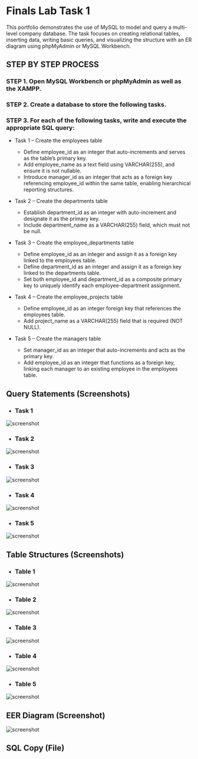 # Finals Lab Task 1
This portfolio demonstrates the use of MySQL to model and query a multi-level company database. The task focuses on creating relational tables, inserting data, writing basic queries, and visualizing the structure with an ER diagram using phpMyAdmin or MySQL Workbench.

## STEP BY STEP PROCESS
### STEP 1. Open MySQL Workbench or phpMyAdmin as well as the XAMPP.

### STEP 2. Create a database to store the following tasks.

### STEP 3. For each of the following tasks, write and execute the appropriate SQL query:
- Task 1 – Create the employees table
  - Define employee_id as an integer that auto-increments and serves as the table’s primary key.
  - Add employee_name as a text field using VARCHAR(255), and ensure it is not nullable.
  - Introduce manager_id as an integer that acts as a foreign key referencing employee_id within the same table, enabling hierarchical reporting structures.

- Task 2 – Create the departments table
  - Establish department_id as an integer with auto-increment and designate it as the primary key.
  - Include department_name as a VARCHAR(255) field, which must not be null.

- Task 3 – Create the employee_departments table
  - Define employee_id as an integer and assign it as a foreign key linked to the employees table.
  - Define department_id as an integer and assign it as a foreign key linked to the departments table.
  - Set both employee_id and department_id as a composite primary key to uniquely identify each employee-department assignment.

- Task 4 – Create the employee_projects table
  - Define employee_id as an integer foreign key that references the employees table.
  - Add project_name as a VARCHAR(255) field that is required (NOT NULL).

- Task 5 – Create the managers table
  - Set manager_id as an integer that auto-increments and acts as the primary key.
  - Add employee_id as an integer that functions as a foreign key, linking each manager to an existing employee in the employees table.

## Query Statements (Screenshots)
- ### Task 1
![screenshot](images/Turla%20(PT).png)
- ### Task 2
![screenshot](images/Turla%20(SF).png)
- ### Task 3
![screenshot](images/Turla%20(PT).png)
- ### Task 4
![screenshot](images/Turla%20(SF).png)
- ### Task 5
![screenshot](images/Turla%20(PT).png)

## Table Structures (Screenshots)
- ### Table 1
![screenshot](images/Turla%20(PT).png)
- ### Table 2
![screenshot](images/Turla%20(SF).png)
- ### Table 3
![screenshot](images/Turla%20(PT).png)
- ### Table 4
![screenshot](images/Turla%20(SF).png)
- ### Table 5
![screenshot](images/Turla%20(PT).png)

## EER Diagram (Screenshot)
![screenshot](images/Turla%20(M).png)

## SQL Copy (File)




